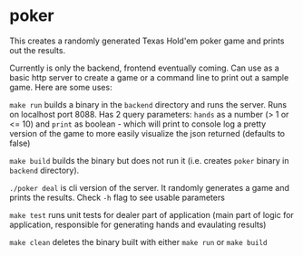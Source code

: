 # poker

This creates a randomly generated Texas Hold'em poker game and prints out the results.

Currently is only the backend, frontend eventually coming.  Can use as a basic http server to create a game or a command line to print out a sample game.  Here are some uses:

`make run` builds a binary in the `backend` directory and runs the server.  Runs on localhost port 8088.  Has 2 query parameters: `hands` as a number (> 1 or <= 10) and `print` as boolean - which will print to console log a pretty version of the game to more easily visualize the json returned (defaults to false)

`make build` builds the binary but does not run it (i.e. creates `poker` binary in `backend` directory).

`./poker deal` is cli version of the server.  It randomly generates a game and prints the results.  Check `-h` flag to see usable parameters

`make test` runs unit tests for dealer part of application (main part of logic for application, responsible for generating hands and evaulating results)

`make clean` deletes the binary built with either `make run` or `make build` 